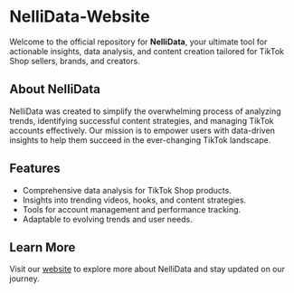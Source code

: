# NelliData-Website

Welcome to the official repository for **NelliData**, your ultimate tool for actionable insights, data analysis, and content creation tailored for TikTok Shop sellers, brands, and creators.

## About NelliData
NelliData was created to simplify the overwhelming process of analyzing trends, identifying successful content strategies, and managing TikTok accounts effectively. Our mission is to empower users with data-driven insights to help them succeed in the ever-changing TikTok landscape.

## Features
- Comprehensive data analysis for TikTok Shop products.
- Insights into trending videos, hooks, and content strategies.
- Tools for account management and performance tracking.
- Adaptable to evolving trends and user needs.

## Learn More
Visit our [website](https://sanchez41510.github.io/NelliData-Website/) to explore more about NelliData and stay updated on our journey.
